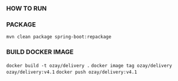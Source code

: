 ### HOW TO RUN


### PACKAGE
`mvn clean package spring-boot:repackage`
### BUILD DOCKER IMAGE
`docker build -t ozay/delivery .`
`docker image tag ozay/delivery ozay/delivery:v4.1`
`docker push ozay/delivery:v4.1`



